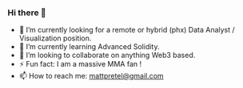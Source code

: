 ### Hi there 👋

- 🔭 I’m currently looking for a remote or hybrid (phx) Data Analyst / Visualization position.
- 🌱 I’m currently learning Advanced Solidity.
- 👯 I’m looking to collaborate on anything Web3 based.
- ⚡ Fun fact: I am a massive MMA fan !
- 📫 How to reach me: mattpretel@gmail.com

<!--
**mattpretel/mattpretel** is a ✨ _special_ ✨ repository because its `README.md` (this file) appears on your GitHub profile.

Here are some ideas to get you started:

- 🔭 I’m currently working on ...
- 🌱 I’m currently learning ...
- 👯 I’m looking to collaborate on ...
- 🤔 I’m looking for help with ...
- 💬 Ask me about ...
- 📫 How to reach me: ...
- 😄 Pronouns: ...
- ⚡ Fun fact: ...
-->
